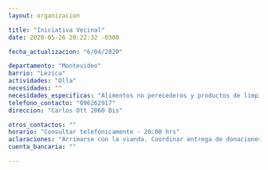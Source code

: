 ```yaml
---
layout: organizacion

title: "Iniciativa Vecinal"
date: 2020-05-26 20:22:32 -0300

fecha_actualizacion: "6/04/2020"

departamento: "Montevideo"
barrio: "Lezica"
actividades: "Olla"
necesidades: ""
necesidades_especificas: "Alimentos no perecederos y productos de limpieza"
telefono_contacto: "096262917"
direccion: "Carlos Ott 2060 Bis"

otros_contactos: ""
horario: "Consultar telefónicamente - 20:00 hrs"
aclaraciones: "Arrimarse con la vianda. Coordinar entrega de donaciones vía movil."
cuenta_bancaria: ""

---
```

